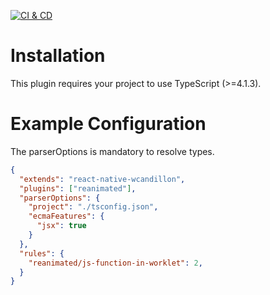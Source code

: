 [![CI & CD](https://github.com/wcandillon/eslint-plugin-reanimated/workflows/CI%20&%20CD/badge.svg)](https://github.com/wcandillon/eslint-plugin-reanimated/actions?query=branch%3Amaster)

# Installation

This plugin requires your project to use TypeScript (>=4.1.3).

# Example Configuration

The parserOptions is mandatory to resolve types.

```json
{
  "extends": "react-native-wcandillon",
  "plugins": ["reanimated"],
  "parserOptions": {
    "project": "./tsconfig.json",
    "ecmaFeatures": {
      "jsx": true
    }
  },
  "rules": {
    "reanimated/js-function-in-worklet": 2,
  }
}
```
